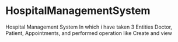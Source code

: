 # HospitalManagementSystem
Hospital Management System In which i have taken 3 Entities Doctor, Patient, Appointments, and performed operation like Create and view

